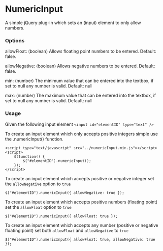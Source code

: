 NumericInput
==============

A simple jQuery plug-in which sets an (input) element to only allow numbers.


### Options ###

allowFloat: (boolean) Allows floating point numbers to be entered. Default: false.

allowNegative: (boolean) Allows negative numbers to be entered. Default: false.

min: (number) The minimum value that can be entered into the textbox, if set to null any number is valid. Default: null

max: (number) The maximum value that can be entered into the textbox, if set to null any number is valid. Default: null

### Usage ###

Given the following input element
    `<input id="elementID" type="text" />`

To create an input element which only accepts positive integers simple use the .numericInput()
function.

    <script type="text/javascript" src="../numericInput.min.js"></script>
    <script>
		$(function() {
			$("#elementID").numericInput();
		});
    </script>


To create an input element which accepts positive or negative integer set the `allowNegative` option
to `true`

    $("#elementID").numericInput({ allowNegative: true });
	 
To create an input element which accepts positive numbers (floating point) set the `allowFloat` option to 
`true`

    $("#elementID").numericInput({ allowFloat: true });
	 
To create an input element which accepts any number (positive or negative floating point) set both 
`allowFloat` and `allowNegative` to `true`

	$("#elementID").numericInput({ allowFloat: true, allowNegative: true });
	

